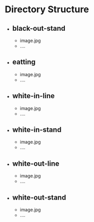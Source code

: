 # Directory Structure
- ## black-out-stand
  - image.jpg
  - ....
- ## eatting
  - image.jpg
  - ....
- ## white-in-line
  - image.jpg
  - ....
- ## white-in-stand
  - image.jpg
  - ....
- ## white-out-line
  - image.jpg
  - ....
- ## white-out-stand
  - image.jpg
  - ....

